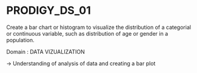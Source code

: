 # PRODIGY_DS_01
Create a bar chart or histogram to visualize the distribution of a categorial or continuous variable, such as distribution of age or gender in a population.

Domain : DATA VIZUALIZATION

-> Understanding of analysis of data and creating a bar plot
